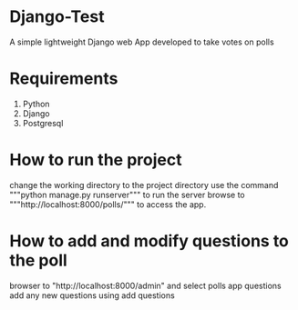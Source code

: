 # Django-Test
A simple lightweight Django web App developed to take votes on polls
# Requirements
1. Python 
2. Django
3. Postgresql
# How to run the project
change the working directory to the project directory
use the command """python manage.py runserver""" to run the server
browse to """http://localhost:8000/polls/""" to access the app.

# How to add and modify questions to the poll
browser to "http://localhost:8000/admin" and select polls app questions
add any new questions using add questions
